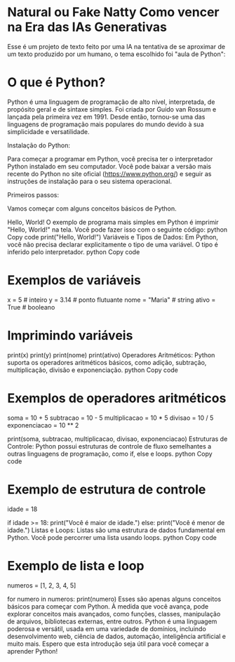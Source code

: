 # Natural ou Fake Natty Como vencer na Era das IAs Generativas
Esse é um projeto de texto feito por uma IA na tentativa de se aproximar de um texto produzido por um humano, o tema escolhido foi "aula de Python": 

# O que é Python?

Python é uma linguagem de programação de alto nível, interpretada, de propósito geral e de sintaxe simples. Foi criada por Guido van Rossum e lançada pela primeira vez em 1991. Desde então, tornou-se uma das linguagens de programação mais populares do mundo devido à sua simplicidade e versatilidade.

Instalação do Python:

Para começar a programar em Python, você precisa ter o interpretador Python instalado em seu computador. Você pode baixar a versão mais recente do Python no site oficial (https://www.python.org/) e seguir as instruções de instalação para o seu sistema operacional.

Primeiros passos:

Vamos começar com alguns conceitos básicos de Python.

Hello, World!
O exemplo de programa mais simples em Python é imprimir "Hello, World!" na tela. Você pode fazer isso com o seguinte código:
python
Copy code
print("Hello, World!")
Variáveis e Tipos de Dados:
Em Python, você não precisa declarar explicitamente o tipo de uma variável. O tipo é inferido pelo interpretador.
python
Copy code
# Exemplos de variáveis
x = 5         # inteiro
y = 3.14      # ponto flutuante
nome = "Maria"  # string
ativo = True  # booleano

# Imprimindo variáveis
print(x)
print(y)
print(nome)
print(ativo)
Operadores Aritméticos:
Python suporta os operadores aritméticos básicos, como adição, subtração, multiplicação, divisão e exponenciação.
python
Copy code
# Exemplos de operadores aritméticos
soma = 10 + 5
subtracao = 10 - 5
multiplicacao = 10 * 5
divisao = 10 / 5
exponenciacao = 10 ** 2

print(soma, subtracao, multiplicacao, divisao, exponenciacao)
Estruturas de Controle:
Python possui estruturas de controle de fluxo semelhantes a outras linguagens de programação, como if, else e loops.
python
Copy code
# Exemplo de estrutura de controle
idade = 18

if idade >= 18:
    print("Você é maior de idade.")
else:
    print("Você é menor de idade.")
Listas e Loops:
Listas são uma estrutura de dados fundamental em Python. Você pode percorrer uma lista usando loops.
python
Copy code
# Exemplo de lista e loop
numeros = [1, 2, 3, 4, 5]

for numero in numeros:
    print(numero)
Esses são apenas alguns conceitos básicos para começar com Python. À medida que você avança, pode explorar conceitos mais avançados, como funções, classes, manipulação de arquivos, bibliotecas externas, entre outros. Python é uma linguagem poderosa e versátil, usada em uma variedade de domínios, incluindo desenvolvimento web, ciência de dados, automação, inteligência artificial e muito mais. Espero que esta introdução seja útil para você começar a aprender Python!
